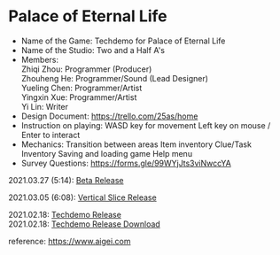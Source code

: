 # Palace of Eternal Life # 

* Name of the Game: Techdemo for Palace of Eternal Life    
* Name of the Studio: Two and a Half A's    
* Members:  
  Zhiqi Zhou: Programmer (Producer)  
  Zhouheng He: Programmer/Sound (Lead Designer)  
  Yueling Chen: Programmer/Artist  
  Yingxin Xue: Programmer/Artist  
  Yi Lin: Writer  
* Design Document:
  https://trello.com/25as/home
* Instruction on playing:
  WASD key for movement
  Left key on mouse / Enter to interact
* Mechanics:
  Transition between areas
  Item inventory
  Clue/Task Inventory
  Saving and loading game
  Help menu
* Survey Questions:
  https://forms.gle/99WYjJts3viNwccYA

  
2021.03.27 (5:14):  [Beta Release](/2.5As_Beta/index.html)  

2021.03.05 (6:08):  [Vertical Slice Release](/2.5As_VS/index.html)  

2021.02.18: [Techdemo Release](/2.5As_Techdemo/index.html)  
2021.02.18: [Techdemo Release Download](2.5As_Techdemo.zip)  

reference: https://www.aigei.com
